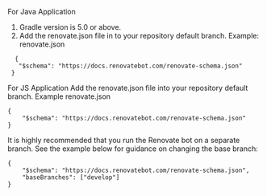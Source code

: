 For Java Application
1. Gradle version is 5.0 or above.
2. Add the renovate.json file in to your repository default branch.
   Example: renovate.json
 ~~~
   {
    "$schema": "https://docs.renovatebot.com/renovate-schema.json"
  }
~~~
For JS Application
Add the renovate.json file into your repository default branch.
Example renovate.json
~~~
{
    "$schema": "https://docs.renovatebot.com/renovate-schema.json"
}
~~~
It is highly recommended that you run the Renovate bot on a separate branch. See the example below for guidance on changing the base branch:
~~~
{
    "$schema": "https://docs.renovatebot.com/renovate-schema.json",
    "baseBranches": ["develop"]
}
~~~
